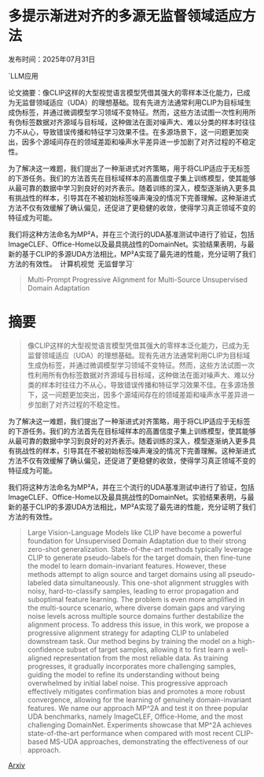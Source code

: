 # 多提示渐进对齐的多源无监督领域适应方法

发布时间：2025年07月31日

`LLM应用

论文摘要：像CLIP这样的大型视觉语言模型凭借其强大的零样本泛化能力，已成为无监督领域适应（UDA）的理想基础。现有先进方法通常利用CLIP为目标域生成伪标签，并通过微调模型学习领域不变特征。然而，这些方法试图一次性利用所有伪标签数据对齐源域与目标域，这种做法在面对噪声大、难以分类的样本时往往力不从心，导致错误传播和特征学习效果不佳。在多源场景下，这一问题更加突出，因多个源域间存在的领域差距和噪声水平差异进一步加剧了对齐过程的不稳定性。

为了解决这一难题，我们提出了一种渐进式对齐策略，用于将CLIP适应于无标签的下游任务。我们的方法首先在目标域样本的高置信度子集上训练模型，使其能够从最可靠的数据中学习到良好的对齐表示。随着训练的深入，模型逐渐纳入更多具有挑战性的样本，引导其在不被初始标签噪声淹没的情况下完善理解。这种渐进式方法不仅有效缓解了确认偏见，还促进了更稳健的收敛，使得学习真正领域不变的特征成为可能。

我们将这种方法命名为MP²A，并在三个流行的UDA基准测试中进行了验证，包括ImageCLEF、Office-Home以及最具挑战性的DomainNet。实验结果表明，与最新的基于CLIP的多源UDA方法相比，MP²A实现了最先进的性能，充分证明了我们方法的有效性。` `计算机视觉` `无监督学习`

> Multi-Prompt Progressive Alignment for Multi-Source Unsupervised Domain Adaptation

# 摘要

> 像CLIP这样的大型视觉语言模型凭借其强大的零样本泛化能力，已成为无监督领域适应（UDA）的理想基础。现有先进方法通常利用CLIP为目标域生成伪标签，并通过微调模型学习领域不变特征。然而，这些方法试图一次性利用所有伪标签数据对齐源域与目标域，这种做法在面对噪声大、难以分类的样本时往往力不从心，导致错误传播和特征学习效果不佳。在多源场景下，这一问题更加突出，因多个源域间存在的领域差距和噪声水平差异进一步加剧了对齐过程的不稳定性。

为了解决这一难题，我们提出了一种渐进式对齐策略，用于将CLIP适应于无标签的下游任务。我们的方法首先在目标域样本的高置信度子集上训练模型，使其能够从最可靠的数据中学习到良好的对齐表示。随着训练的深入，模型逐渐纳入更多具有挑战性的样本，引导其在不被初始标签噪声淹没的情况下完善理解。这种渐进式方法不仅有效缓解了确认偏见，还促进了更稳健的收敛，使得学习真正领域不变的特征成为可能。

我们将这种方法命名为MP²A，并在三个流行的UDA基准测试中进行了验证，包括ImageCLEF、Office-Home以及最具挑战性的DomainNet。实验结果表明，与最新的基于CLIP的多源UDA方法相比，MP²A实现了最先进的性能，充分证明了我们方法的有效性。

> Large Vision-Language Models like CLIP have become a powerful foundation for Unsupervised Domain Adaptation due to their strong zero-shot generalization. State-of-the-art methods typically leverage CLIP to generate pseudo-labels for the target domain, then fine-tune the model to learn domain-invariant features. However, these methods attempt to align source and target domains using all pseudo-labeled data simultaneously. This one-shot alignment struggles with noisy, hard-to-classify samples, leading to error propagation and suboptimal feature learning. The problem is even more amplified in the multi-source scenario, where diverse domain gaps and varying noise levels across multiple source domains further destabilize the alignment process. To address this issue, in this work, we propose a progressive alignment strategy for adapting CLIP to unlabeled downstream task. Our method begins by training the model on a high-confidence subset of target samples, allowing it to first learn a well-aligned representation from the most reliable data. As training progresses, it gradually incorporates more challenging samples, guiding the model to refine its understanding without being overwhelmed by initial label noise. This progressive approach effectively mitigates confirmation bias and promotes a more robust convergence, allowing for the learning of genuinely domain-invariant features. We name our approach MP^2A and test it on three popular UDA benchmarks, namely ImageCLEF, Office-Home, and the most challenging DomainNet. Experiments showcase that MP^2A achieves state-of-the-art performance when compared with most recent CLIP-based MS-UDA approaches, demonstrating the effectiveness of our approach.

[Arxiv](https://arxiv.org/abs/2507.23373)